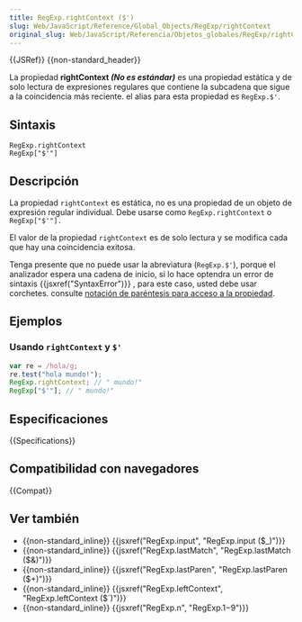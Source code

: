 ```yaml
---
title: RegExp.rightContext ($')
slug: Web/JavaScript/Reference/Global_Objects/RegExp/rightContext
original_slug: Web/JavaScript/Referencia/Objetos_globales/RegExp/rightContext
---
```


{{JSRef}} {{non-standard_header}}

La propiedad **rightContext _(No es estándar)_** es una propiedad estática y de solo lectura de expresiones regulares que contiene la subcadena que sigue a la coincidencia más reciente. el alias para esta propiedad es `RegExp.$'`.

## Sintaxis

```
RegExp.rightContext
RegExp["$'"]
```

## Descripción

La propiedad `rightContext` es estática, no es una propiedad de un objeto de expresión regular individual. Debe usarse como `RegExp.rightContext` o `RegExp["$'"].`

El valor de la propiedad `rightContext` es de solo lectura y se modifica cada que hay una coincidencia exitosa.

Tenga presente que no puede usar la abreviatura (`RegExp.$'`), porque el analizador espera una cadena de inicio, si lo hace optendra un error de sintaxis {{jsxref("SyntaxError")}} , para este caso, usted debe usar corchetes. consulte [notación de paréntesis para acceso a la propiedad](/es/docs/Web/JavaScript/Reference/Operators/Property_Accessors).

## Ejemplos

### Usando `rightContext` y `$'`

```js
var re = /hola/g;
re.test("hola mundo!");
RegExp.rightContext; // " mundo!"
RegExp["$'"]; // " mundo!"
```

## Especificaciones

{{Specifications}}

## Compatibilidad con navegadores

{{Compat}}

## Ver también

- {{non-standard_inline}} {{jsxref("RegExp.input", "RegExp.input ($_)")}}
- {{non-standard_inline}} {{jsxref("RegExp.lastMatch", "RegExp.lastMatch ($&amp;)")}}
- {{non-standard_inline}} {{jsxref("RegExp.lastParen", "RegExp.lastParen ($+)")}}
- {{non-standard_inline}} {{jsxref("RegExp.leftContext", "RegExp.leftContext ($`)")}}
- {{non-standard_inline}} {{jsxref("RegExp.n", "RegExp.$1-$9")}}
